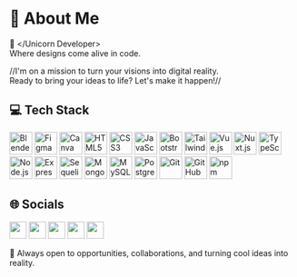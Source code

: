 # 💫 About Me

🦄 </Unicorn Developer>  
Where designs come alive in code.

//I'm on a mission to turn your visions into digital reality.  
Ready to bring your ideas to life? Let's make it happen!//

## 💻 Tech Stack

<p align="left">
  <img src="https://cdn.jsdelivr.net/npm/simple-icons@v7/icons/blender.svg" alt="Blender" width="40" height="40"/>
  <img src="https://cdn.jsdelivr.net/npm/simple-icons@v7/icons/figma.svg" alt="Figma" width="40" height="40"/>
  <img src="https://cdn.jsdelivr.net/npm/simple-icons@v7/icons/canva.svg" alt="Canva" width="40" height="40"/>
  <img src="https://cdn.jsdelivr.net/npm/simple-icons@v7/icons/html5.svg" alt="HTML5" width="40" height="40"/>
  <img src="https://cdn.jsdelivr.net/npm/simple-icons@v7/icons/css3.svg" alt="CSS3" width="40" height="40"/>
  <img src="https://cdn.jsdelivr.net/npm/simple-icons@v7/icons/javascript.svg" alt="JavaScript" width="40" height="40"/>
  <img src="https://cdn.jsdelivr.net/npm/simple-icons@v7/icons/bootstrap.svg" alt="Bootstrap" width="40" height="40"/>
  <img src="https://cdn.jsdelivr.net/npm/simple-icons@v7/icons/tailwindcss.svg" alt="Tailwind CSS" width="40" height="40"/>
  <img src="https://cdn.jsdelivr.net/npm/simple-icons@v7/icons/vuejs.svg" alt="Vue.js" width="40" height="40"/>
  <img src="https://cdn.jsdelivr.net/npm/simple-icons@v7/icons/nuxtdotjs.svg" alt="Nuxt.js" width="40" height="40"/>
  <img src="https://cdn.jsdelivr.net/npm/simple-icons@v7/icons/typescript.svg" alt="TypeScript" width="40" height="40"/>
  <img src="https://cdn.jsdelivr.net/npm/simple-icons@v7/icons/nodes.js.svg" alt="Node.js" width="40" height="40"/>
  <img src="https://cdn.jsdelivr.net/npm/simple-icons@v7/icons/express.svg" alt="Express.js" width="40" height="40"/>
  <img src="https://cdn.jsdelivr.net/npm/simple-icons@v7/icons/sequelize.svg" alt="Sequelize" width="40" height="40"/>
  <img src="https://cdn.jsdelivr.net/npm/simple-icons@v7/icons/mongodb.svg" alt="MongoDB" width="40" height="40"/>
  <img src="https://cdn.jsdelivr.net/npm/simple-icons@v7/icons/mysql.svg" alt="MySQL" width="40" height="40"/>
  <img src="https://cdn.jsdelivr.net/npm/simple-icons@v7/icons/postgresql.svg" alt="PostgreSQL" width="40" height="40"/>
  <img src="https://cdn.jsdelivr.net/npm/simple-icons@v7/icons/git.svg" alt="Git" width="40" height="40"/>
  <img src="https://cdn.jsdelivr.net/npm/simple-icons@v7/icons/github.svg" alt="GitHub" width="40" height="40"/>
  <img src="https://cdn.jsdelivr.net/npm/simple-icons@v7/icons/npm.svg" alt="npm" width="40" height="40"/>
</p>

## 🌐 Socials

<p align="left">
<a href="https://linkedin.com/in/joniffer-mandac-53277a284"><img src="https://cdn.jsdelivr.net/npm/simple-icons@v11/icons/linkedin.svg" width="30" /></a> 
<a href="https://facebook.com/joniffer.mandac"><img src="https://cdn.jsdelivr.net/npm/simple-icons@v11/icons/facebook.svg" width="30" /></a> 
<a href="https://instagram.com/jopeeeeeeeeeel"><img src="https://cdn.jsdelivr.net/npm/simple-icons@v11/icons/instagram.svg" width="30" /></a> 
<a href="mailto:your.email@example.com"><img src="https://cdn.jsdelivr.net/npm/simple-icons@v11/icons/gmail.svg" width="30" /></a> 
<a href="https://tiktok.com/@senpaijofiru"><img src="https://cdn.jsdelivr.net/npm/simple-icons@v11/icons/tiktok.svg" width="30" /></a>
</p>

📩 Always open to opportunities, collaborations, and turning cool ideas into reality.
